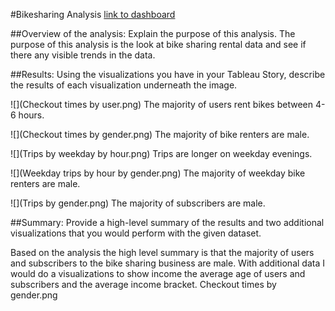 #Bikesharing Analysis
[link to dashboard](https://public.tableau.com/profile/stephanie.paul#!/vizhome/Module_14_Challenge_16082543177970/CheckoutTimesforUsers)

##Overview of the analysis: Explain the purpose of this analysis.
The purpose of this analysis is the look at bike sharing rental data and see if there any visible trends in the data.


##Results: Using the visualizations you have in your Tableau Story, describe the results of each visualization underneath the image.


![](Checkout times by user.png)
The majority of users rent bikes between 4-6 hours.

![](Checkout times by gender.png)
The majority of bike renters are male.

![](Trips by weekday by hour.png)
Trips are longer on weekday evenings.

![](Weekday trips by hour by gender.png)
The majority of weekday bike renters are male. 

![](Trips by gender.png)
The majority of subscribers are male. 



##Summary: Provide a high-level summary of the results and two additional visualizations that you would perform with the given dataset.

Based on the analysis the high level summary is that the majority of users and subscribers to the bike sharing business are male. With additional data I would do a visualizations to  show income the average age of users and subscribers and the average income bracket.
Checkout times by gender.png

